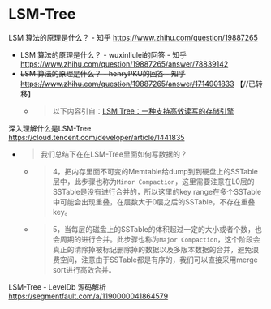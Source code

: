 
# LSM-Tree

LSM 算法的原理是什么？ - 知乎 https://www.zhihu.com/question/19887265
- LSM 算法的原理是什么？ - wuxinliulei的回答 - 知乎 https://www.zhihu.com/question/19887265/answer/78839142
- ~~LSM 算法的原理是什么？ - henryPKU的回答 - 知乎 https://www.zhihu.com/question/19887265/answer/1714901833~~  【//已转移】
  * > 以下内容引自：[LSM Tree：一种支持高效读写的存储引擎](https://hzhu212.github.io/posts/2d7c5edb/)

深入理解什么是LSM-Tree https://cloud.tencent.com/developer/article/1441835
- > 我们总结下在在LSM-Tree里面如何写数据的？
  * > 4，把内存里面不可变的Memtable给dump到到硬盘上的SSTable层中，此步骤也称为`Minor Compaction`，这里需要注意在L0层的SSTable是没有进行合并的，所以这里的key range在多个SSTable中可能会出现重叠，在层数大于0层之后的SSTable，不存在重叠key。
  * > 5，当每层的磁盘上的SSTable的体积超过一定的大小或者个数，也会周期的进行合并。此步骤也称为`Major Compaction`，这个阶段会真正的清除掉被标记删除掉的数据以及多版本数据的合并，避免浪费空间，注意由于SSTable都是有序的，我们可以直接采用merge sort进行高效合并。

LSM-Tree - LevelDb 源码解析 https://segmentfault.com/a/1190000041864579
